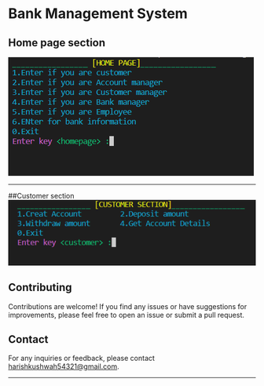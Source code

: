 # Bank Management System

## Home page section
 ![Screenshot Description](Images/homepage.png)

---
##Customer section
 ![Screenshot Description](Images/customerpage.png)

## Contributing

Contributions are welcome! If you find any issues or have suggestions for improvements, please feel free to open an issue or submit a pull request.



## Contact

For any inquiries or feedback, please contact [harishkushwah54321@gmail.com](mailto:harishkushwah54321@gmail.com).

---
